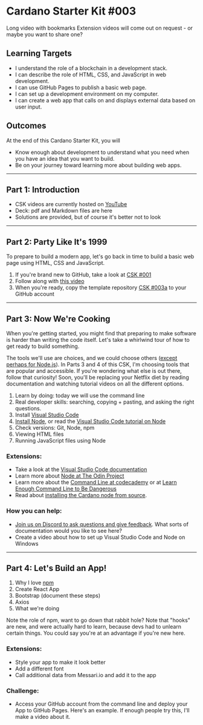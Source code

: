 # Cardano Starter Kit #003

Long video with bookmarks
Extension videos will come out on request - or maybe you want to share one?

## Learning Targets
- I understand the role of a blockchain in a development stack.
- I can describe the role of HTML, CSS, and JavaScript in web development.
- I can use GitHub Pages to publish a basic web page.
- I can set up a development environment on my computer.
- I can create a web app that calls on and displays external data based on user input.

## Outcomes
At the end of this Cardano Starter Kit, you will
- Know enough about development to understand what you need when you have an idea that you want to build.
- Be on your journey toward learning more about building web apps.

---

## Part 1: Introduction
- CSK videos are currently hosted on [YouTube](http://youtube.com)
- Deck: pdf and Markdown files are here
- Solutions are provided, but of course it's better not to look

---

## Part 2: Party Like It's 1999
To prepare to build a modern app, let's go back in time to build a basic web page using HTML, CSS and JavaScript.
1. If you're brand new to GitHub, take a look at [CSK #001](https://workshopmaybe.com/learn/cardano-starter-kits/starter-kit-001/starter-kit-001a/)
2. Follow along with [this video]()
3. When you're ready, copy the template repository [CSK #003a](https://github.com/GimbaLabs/csk003a) to your GitHub account
 
---

## Part 3: Now We're Cooking
When you're getting started, you might find that preparing to make software is harder than writing the code itself. Let's take a whirlwind tour of how to get ready to build something.

The tools we'll use are choices, and we could choose others ([except perhaps for Node.js](https://medium.com/techinpieces/a-world-without-node-js-12fec4b18733)). In Parts 3 and 4 of this CSK, I'm choosing tools that are popular and accessible. If you're wondering what else is out there, follow that curiosity! Soon, you'll be replacing your Netflix diet by reading documentation and watching tutorial videos on all the different options.

1. Learn by doing: today we will use the command line
2. Real developer skills: searching, copying + pasting, and asking the right questions.
2. Install [Visual Studio Code](https://code.visualstudio.com/)
3. [Install Node](https://nodejs.org/en/), or read the [Visual Studio Code tutorial on Node](https://code.visualstudio.com/docs/nodejs/nodejs-tutorial)
4. Check versions: Git, Node, npm
5. Viewing HTML files
6. Running JavaScript files using Node

### Extensions:
- Take a look at the [Visual Studio Code documentation](https://code.visualstudio.com/docs)
- Learn more about [Node at The Odin Project](https://www.theodinproject.com/courses/nodejs)
- Learn more about the [Command Line at codecademy](https://www.codecademy.com/learn/learn-the-command-line) or at [Learn Enough Command Line to Be Dangerous](https://www.learnenough.com/command-line-tutorial/basics)
- Read about [installing the Cardano node from source](https://docs.cardano.org/projects/cardano-node/en/latest/getting-started/install.html).

### How you can help:
- [Join us on Discord to ask questions and give feedback](https://discord.gg/dErH6vS). What sorts of documentation would you like to see here?
- Create a video about how to set up Visual Studio Code and Node on Windows

---

## Part 4: Let's Build an App!
1. Why I love [npm](https://www.npmjs.com/) 
2. Create React App
3. Bootstrap (document these steps)
4. Axios
5. What we're doing

Note the role of npm, want to go down that rabbit hole?
Note that "hooks" are new, and were actually hard to learn, because devs had to unlearn certain things. You could say you're at an advantage if you're new here.

### Extensions:
- Style your app to make it look better
- Add a different font
- Call additional data from Messari.io and add it to the app

### Challenge:
- Access your GitHub account from the command line and deploy your App to GitHub Pages. Here's an example. If enough people try this, I'll make a video about it.

